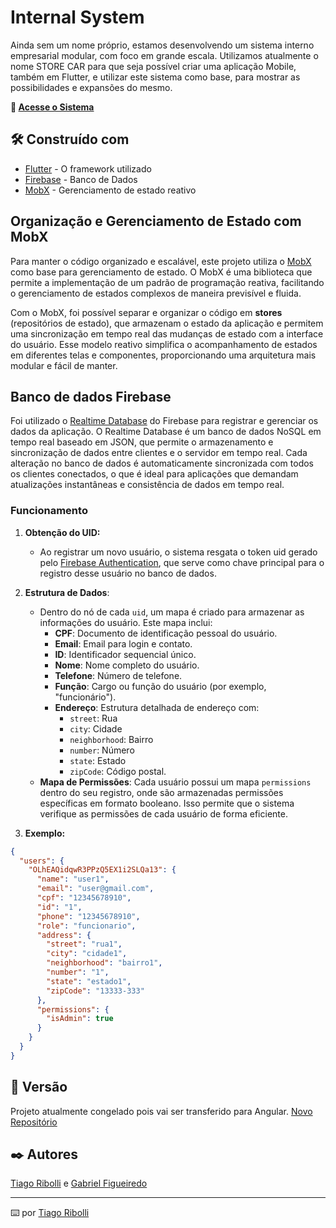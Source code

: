 # Internal System

Ainda sem um nome próprio, estamos desenvolvendo um sistema interno empresarial modular, com foco em grande escala. Utilizamos atualmente o nome STORE CAR para que seja possível criar uma aplicação Mobile, também em Flutter, e utilizar este sistema como base, para mostrar as possibilidades e expansões do mesmo.

**🔗 [Acesse o Sistema](https://storecar.netlify.app/)**

## 🛠️ Construído com

* [Flutter](https://flutter.dev/) - O framework utilizado
* [Firebase](https://firebase.google.com/) - Banco de Dados
* [MobX](https://mobx.pub/) - Gerenciamento de estado reativo

## Organização e Gerenciamento de Estado com MobX

Para manter o código organizado e escalável, este projeto utiliza o [MobX](https://pub.dev/packages/mobx) como base para gerenciamento de estado. O MobX é uma biblioteca que permite a implementação de um padrão de programação reativa, facilitando o gerenciamento de estados complexos de maneira previsível e fluida. 

Com o MobX, foi possível separar e organizar o código em **stores** (repositórios de estado), que armazenam o estado da aplicação e permitem uma sincronização em tempo real das mudanças de estado com a interface do usuário. Esse modelo reativo simplifica o acompanhamento de estados em diferentes telas e componentes, proporcionando uma arquitetura mais modular e fácil de manter.

## Banco de dados Firebase

Foi utilizado o [Realtime Database](https://firebase.google.com/docs/database) do Firebase para registrar e gerenciar os dados da aplicação. O Realtime Database é um banco de dados NoSQL em tempo real baseado em JSON, que permite o armazenamento e sincronização de dados entre clientes e o servidor em tempo real. Cada alteração no banco de dados é automaticamente sincronizada com todos os clientes conectados, o que é ideal para aplicações que demandam atualizações instantâneas e consistência de dados em tempo real.

### Funcionamento

1. **Obtenção do UID:**
   - Ao registrar um novo usuário, o sistema resgata o token uid gerado pelo [Firebase Authentication](https://firebase.google.com/docs/auth), que serve como chave principal para o registro desse usuário no banco de dados.

2. **Estrutura de Dados**:
   - Dentro do nó de cada `uid`, um mapa é criado para armazenar as informações do usuário. Este mapa inclui:
     - **CPF**: Documento de identificação pessoal do usuário.
     - **Email**: Email para login e contato.
     - **ID**: Identificador sequencial único.
     - **Nome**: Nome completo do usuário.
     - **Telefone**: Número de telefone.
     - **Função**: Cargo ou função do usuário (por exemplo, "funcionário").
     - **Endereço**: Estrutura detalhada de endereço com:
       - `street`: Rua
       - `city`: Cidade
       - `neighborhood`: Bairro
       - `number`: Número
       - `state`: Estado
       - `zipCode`: Código postal.
   - **Mapa de Permissões**: Cada usuário possui um mapa `permissions` dentro do seu registro, onde são armazenadas permissões específicas em formato booleano. Isso permite que o sistema verifique as permissões de cada usuário de forma eficiente. <br>
3. **Exemplo:**

```json
{
  "users": {
    "OLhEAQidqwR3PPzQ5EX1i2SLQa13": {
      "name": "user1",
      "email": "user@gmail.com",
      "cpf": "12345678910",
      "id": "1",
      "phone": "12345678910",
      "role": "funcionario",
      "address": {
        "street": "rua1",
        "city": "cidade1",
        "neighborhood": "bairro1",
        "number": "1",
        "state": "estado1",
        "zipCode": "13333-333"
      },
      "permissions": {
        "isAdmin": true
      }
    }
  }
}
```

## 📌 Versão

Projeto atualmente congelado pois vai ser transferido para Angular. [Novo Repositório](https://github.com/ribollitiago/web-system)

## ✒️ Autores

[Tiago Ribolli](https://gist.github.com/ribollitiago) e [Gabriel Figueiredo](https://gist.github.com/GabrielFMA)

---
⌨️ por [Tiago Ribolli](https://gist.github.com/ribollitiago)
